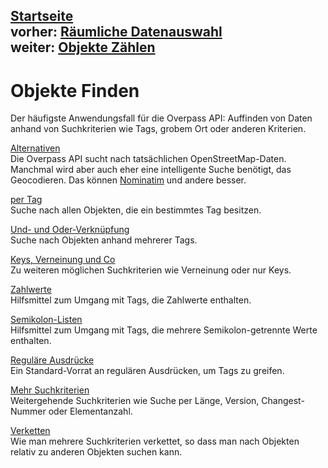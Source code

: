 [Startseite](../index.md)  
vorher: [Räumliche Datenauswahl](../full_data/index.md)  
weiter: [Objekte Zählen](../counting/index.md)  
---

Objekte Finden
==============

Der häufigste Anwendungsfall für die Overpass API:
Auffinden von Daten anhand von Suchkriterien wie Tags, grobem Ort oder anderen Kriterien.

[Alternativen](nominatim.md)  
Die Overpass API sucht nach tatsächlichen OpenStreetMap-Daten.
Manchmal wird aber auch eher eine intelligente Suche benötigt, das Geocodieren.
Das können [Nominatim](https://wiki.openstreetmap.org/wiki/Nominatim) und andere besser.

[per Tag](per_tag.md)  
Suche nach allen Objekten, die ein bestimmtes Tag besitzen.

[Und- und Oder-Verknüpfung](union.md)  
Suche nach Objekten anhand mehrerer Tags.

[Keys, Verneinung und Co](per_key.md)  
Zu weiteren möglichen Suchkriterien wie Verneinung oder nur Keys.

[Zahlwerte](numbers.md)  
Hilfsmittel zum Umgang mit Tags, die Zahlwerte enthalten.

[Semikolon-Listen](lrs.md)  
Hilfsmittel zum Umgang mit Tags, die mehrere Semikolon-getrennte Werte enthalten.

[Reguläre Ausdrücke](regex.md)  
Ein Standard-Vorrat an regulären Ausdrücken, um Tags zu greifen.

[Mehr Suchkriterien](more_evals.md)  
Weitergehende Suchkriterien wie Suche per Länge, Version, Changest-Nummer oder Elementanzahl.

[Verketten](chaining.md)  
Wie man mehrere Suchkriterien verkettet, so dass man nach Objekten relativ zu anderen Objekten suchen kann.
